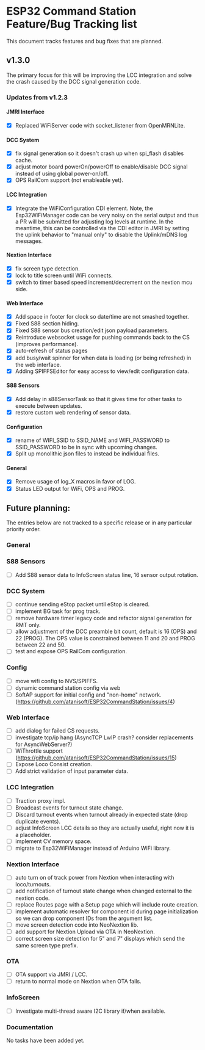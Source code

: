 # ESP32 Command Station Feature/Bug Tracking list
This document tracks features and bug fixes that are planned.

## v1.3.0
The primary focus for this will be improving the LCC integration and solve the crash caused by the DCC signal generation code.

### Updates from v1.2.3

#### JMRI Interface

- [x] Replaced WiFiServer code with socket_listener from OpenMRNLite.

#### DCC System

- [x] fix signal generation so it doesn't crash up when spi_flash disables cache.
- [x] adjust motor board powerOn/powerOff to enable/disable DCC signal instead of using global power-on/off.
- [x] OPS RailCom support (not enableable yet).

#### LCC Integration

- [x] Integrate the WiFiConfiguration CDI element. Note, the Esp32WiFiManager code can be very noisy on the serial output and thus a PR will be submitted for adjusting log levels at runtime. In the meantime, this can be controlled via the CDI editor in JMRI by setting the uplink behavior to "manual only" to disable the Uplink/mDNS log messages.

#### Nextion Interface

- [x] fix screen type detection.
- [x] lock to title screen until WiFi connects.
- [x] switch to timer based speed increment/decrement on the nextion mcu side.

#### Web Interface

- [x] Add space in footer for clock so date/time are not smashed together.
- [x] Fixed S88 section hiding.
- [x] Fixed S88 sensor bus creation/edit json payload parameters.
- [x] Reintroduce websocket usage for pushing commands back to the CS (improves performance).
- [x] auto-refresh of status pages
- [x] add busy/wait spinner for when data is loading (or being refreshed) in the web interface.
- [x] Adding SPIFFSEditor for easy access to view/edit configuration data.

#### S88 Sensors

- [x] Add delay in s88SensorTask so that it gives time for other tasks to execute between updates.
- [x] restore custom web rendering of sensor data.

#### Configuration

- [x] rename of WIFI_SSID to SSID_NAME and WIFI_PASSWORD to SSID_PASSWORD to be in sync with upcoming changes.
- [x] Split up monolithic json files to instead be individual files.

#### General

- [x] Remove usage of log_X macros in favor of LOG.
- [x] Status LED output for WiFi, OPS and PROG.

## Future planning:
The entries below are not tracked to a specific release or in any particular priority order.

### General

### S88 Sensors

- [ ] Add S88 sensor data to InfoScreen status line, 16 sensor output rotation.

### DCC System

- [ ] continue sending eStop packet until eStop is cleared.
- [ ] implement BG task for prog track.
- [ ] remove hardware timer legacy code and refactor signal generation for RMT only.
- [ ] allow adjustment of the DCC preamble bit count, default is 16 (OPS) and 22 (PROG). The OPS value is constrained between 11 and 20 and PROG between 22 and 50.
- [ ] test and expose OPS RailCom configuration.

### Config

- [ ] move wifi config to NVS/SPIFFS.
- [ ] dynamic command station config via web
- [ ] SoftAP support for initial config and "non-home" network. (https://github.com/atanisoft/ESP32CommandStation/issues/4)

### Web Interface

- [ ] add dialog for failed CS requests.
- [ ] investigate tcp/ip hang (AsyncTCP LwIP crash? consider replacements for AsyncWebServer?)
- [ ] WiThrottle support (https://github.com/atanisoft/ESP32CommandStation/issues/15)
- [ ] Expose Loco Consist creation.
- [ ] Add strict validation of input parameter data.

### LCC Integration

- [ ] Traction proxy impl.
- [ ] Broadcast events for turnout state change.
- [ ] Discard turnout events when turnout already in expected state (drop duplicate events).
- [ ] adjust InfoScreen LCC details so they are actually useful, right now it is a placeholder.
- [ ] implement CV memory space.
- [ ] migrate to Esp32WiFiManager instead of Arduino WiFi library.

### Nextion Interface

- [ ] auto turn on of track power from Nextion when interacting with loco/turnouts.
- [ ] add notification of turnout state change when changed external to the nextion code.
- [ ] replace Routes page with a Setup page which will include route creation.
- [ ] implement automatic resolver for component id during page initialization so we can drop component IDs from the argument list.
- [ ] move screen detection code into NeoNextion lib.
- [ ] add support for Nextion Upload via OTA in NeoNextion.
- [ ] correct screen size detection for 5" and 7" displays which send the same screen type prefix.

### OTA

- [ ] OTA support via JMRI / LCC.
- [ ] return to normal mode on Nextion when OTA fails.

### InfoScreen

- [ ] Investigate multi-thread aware I2C library if/when available.

### Documentation
No tasks have been added yet.
